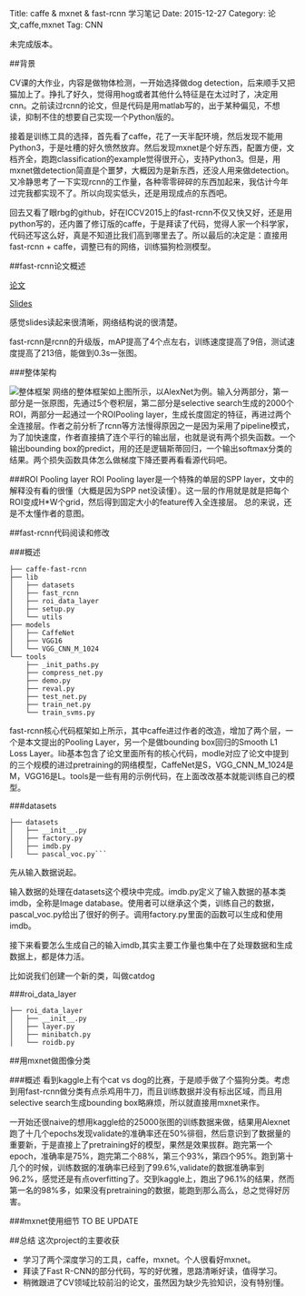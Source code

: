 Title: caffe & mxnet & fast-rcnn 学习笔记
Date: 2015-12-27
Category: 论文,caffe,mxnet
Tag: CNN


未完成版本。

##背景

CV课的大作业，内容是做物体检测，一开始选择做dog detection，后来顺手又把猫加上了。挣扎了好久，觉得用hog或者其他什么特征是在太过时了，决定用cnn。之前读过rcnn的论文，但是代码是用matlab写的，出于某种偏见，不想读，抑制不住的想要自己实现一个Python版的。

接着是训练工具的选择，首先看了caffe，花了一天半配环境，然后发现不能用Python3，于是吐槽的好久愤然放弃。然后发现mxnet是个好东西，配置方便，文档齐全，跑跑classification的example觉得很开心，支持Python3。但是，用mxnet做detection简直是个噩梦，大概因为是新东西，还没人用来做detection。又冷静思考了一下实现rcnn的工作量，各种零零碎碎的东西加起来，我估计今年过完我都实现不了。所以向现实低头，还是用现成点的东西吧。

回去又看了眼rbg的github，好在ICCV2015上的fast-rcnn不仅又快又好，还是用python写的，还内置了修订版的caffe，于是拜读了代码，觉得人家一个科学家，代码还写这么好，真是不知道比我们高到哪里去了。所以最后的决定是：直接用fast-rcnn + caffe，调整已有的网络，训练猫狗检测模型。

##fast-rcnn论文概述

[论文](http://arxiv.org/pdf/1504.08083v2.pdf)

[Slides](http://tutorial.caffe.berkeleyvision.org/caffe-cvpr15-detection.pdf)

感觉slides读起来很清晰，网络结构说的很清楚。

fast-rcnn是rcnn的升级版，mAP提高了4个点左右，训练速度提高了9倍，测试速度提高了213倍，能做到0.3s一张图。

###整体架构

![整体框架](https://lh3.googleusercontent.com/-hTZgHdAZaZA/Vn9eXkrvzdI/AAAAAAAAG8g/QBt_wR1vvbM/s912-Ic42/%2525E5%2525B1%25258F%2525E5%2525B9%252595%2525E5%2525BF%2525AB%2525E7%252585%2525A7%2525202015-12-27%252520%2525E4%2525B8%25258A%2525E5%25258D%25258811.42.36.png)
网络的整体框架如上图所示，以AlexNet为例。输入分两部分，第一部分是一张原图，先通过5个卷积层，第二部分是selective search生成的2000个ROI，两部分一起通过一个ROIPooling layer，生成长度固定的特征，再进过两个全连接层。作者之前分析了rcnn等方法慢得原因之一是因为采用了pipeline模式，为了加快速度，作者直接搞了连个平行的输出层，也就是说有两个损失函数。一个输出bounding box的predict，用的还是逻辑斯蒂回归，一个输出softmax分类的结果。两个损失函数具体怎么做梯度下降还要再看看源代码吧。

###ROI Pooling layer
ROI Pooling layer是一个特殊的单层的SPP layer，文中的解释没有看的很懂（大概是因为SPP net没读懂）。这一层的作用就是就是把每个ROI变成H*W个grid，然后得到固定大小的feature传入全连接层。
总的来说，还是不太懂作者的意图。

##fast-rcnn代码阅读和修改

###概述

```
├── caffe-fast-rcnn
├── lib
│   ├── datasets
│   ├── fast_rcnn
│   ├── roi_data_layer
│   ├── setup.py
│   └── utils
├── models
│   ├── CaffeNet
│   ├── VGG16
│   └── VGG_CNN_M_1024
└── tools
    ├── _init_paths.py
    ├── compress_net.py
    ├── demo.py
    ├── reval.py
    ├── test_net.py
    ├── train_net.py
    └── train_svms.py
```
fast-rcnn核心代码框架如上所示，其中caffe进过作者的改造，增加了两个层，一个是本文提出的Pooling Layer，另一个是做bounding box回归的Smooth L1 Loss Layer。lib基本包含了论文里面所有的核心代码，modle对应了论文中提到的三个规模的进过pretraining的网络模型，CaffeNet是S，VGG_CNN_M_1024是M，VGG16是L。tools是一些有用的示例代码，在上面改改基本就能训练自己的模型。

###datasets
```
├── datasets
│   ├── __init__.py
│   ├── factory.py
│   ├── imdb.py
│   └── pascal_voc.py```
```
先从输入数据说起。

输入数据的处理在datasets这个模块中完成。imdb.py定义了输入数据的基本类imdb，全称是Image database。使用者可以继承这个类，训练自己的数据，pascal_voc.py给出了很好的例子。调用factory.py里面的函数可以生成和使用imdb。

接下来看要怎么生成自己的输入imdb,其实主要工作量也集中在了处理数据和生成数据上，都是体力活。

比如说我们创建一个新的类，叫做catdog

###roi_data_layer

```
├── roi_data_layer
│   ├── __init__.py
│   ├── layer.py
│   ├── minibatch.py
│   └── roidb.py
```


##用mxnet做图像分类

###概述
看到kaggle上有个cat vs dog的比赛，于是顺手做了个猫狗分类。考虑到用fast-rcnn做分类有点杀鸡用牛刀，而且训练数据并没有标出区域，而且用selective search生成bounding box略麻烦，所以就直接用mxnet来作。

一开始还很naive的想用kaggle给的25000张图的训练数据来做，结果用Alexnet跑了十几个epochs发现validate的准确率还在50%徘徊，然后意识到了数据量的重要新，于是直接上了pretraining好的模型，果然是效果拔群。跑完第一个epoch，准确率是75%，跑完第二个88%，第三个93%，第四个95%。跑到第十几个的时候，训练数据的准确率已经到了99.6%,validate的数据准确率到96.2%，感觉还是有点overfitting了。交到kaggle上，跑出了96.1%的结果，然而第一名的98%多，如果没有pretraining的数据，能跑到那么高么，总之觉得好厉害。

###mxnet使用细节
TO BE UPDATE

##总结
这次project的主要收获


- 学习了两个深度学习的工具，caffe，mxnet。个人很看好mxnet。
- 拜读了Fast R-CNN的部分代码，写的好优雅，思路清晰好读，值得学习。
- 稍微跟进了CV领域比较前沿的论文，虽然因为缺少先验知识，没有特别懂。


